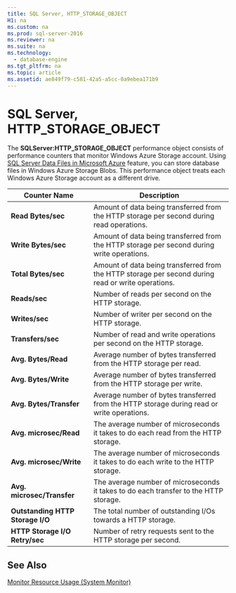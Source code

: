 ```yaml
---
title: SQL Server, HTTP_STORAGE_OBJECT
H1: na
ms.custom: na
ms.prod: sql-server-2016
ms.reviewer: na
ms.suite: na
ms.technology: 
  - database-engine
ms.tgt_pltfrm: na
ms.topic: article
ms.assetid: ae849f79-c581-42a5-a5cc-0a9ebea171b9
---
```

# SQL Server, HTTP_STORAGE_OBJECT
  The **SQLServer:HTTP\_STORAGE\_OBJECT** performance object consists of performance counters that monitor Windows Azure Storage account. Using [SQL Server Data Files in Microsoft Azure](../../Topics/TopicNameNotContainA/SQL-Server-Data-Files-in-Microsoft-Azure.md) feature, you can store database files in Windows Azure Storage Blobs. This performance object treats each Windows Azure Storage account as a different drive.  
  
|Counter Name|Description|  
|------------------|-----------------|  
|**Read Bytes\/sec**|Amount of data being transferred from the HTTP storage per second during read operations.|  
|**Write Bytes\/sec**|Amount of data being transferred from the HTTP storage per second during write operations.|  
|**Total Bytes\/sec**|Amount of data being transferred from the HTTP storage per second during read or write operations.|  
|**Reads\/sec**|Number of reads per second on the HTTP storage.|  
|**Writes\/sec**|Number of writer per second on the HTTP storage.|  
|**Transfers\/sec**|Number of read and write operations per second on the HTTP storage.|  
|**Avg. Bytes\/Read**|Average number of bytes transferred from the HTTP storage per read.|  
|**Avg. Bytes\/Write**|Average number of bytes transferred from the HTTP storage per write.|  
|**Avg. Bytes\/Transfer**|Average number of bytes transferred from the HTTP storage during read or write operations.|  
|**Avg. microsec\/Read**|The average number of microseconds it takes to do each read from the HTTP storage.|  
|**Avg. microsec\/Write**|The average number of microseconds it takes to do each write to the HTTP storage.|  
|**Avg. microsec\/Transfer**|The average number of microseconds it takes to do each transfer to the HTTP storage.|  
|**Outstanding HTTP Storage I\/O**|The total number of outstanding I\/Os towards a HTTP storage.|  
|**HTTP Storage I\/O Retry\/sec**|Number of retry requests sent to the HTTP storage per second.|  
  
## See Also  
 [Monitor Resource Usage &#40;System Monitor&#41;](../../Topics/TopicNameNotContainA/Monitor-Resource-Usage--System-Monitor-.md)  
  
  